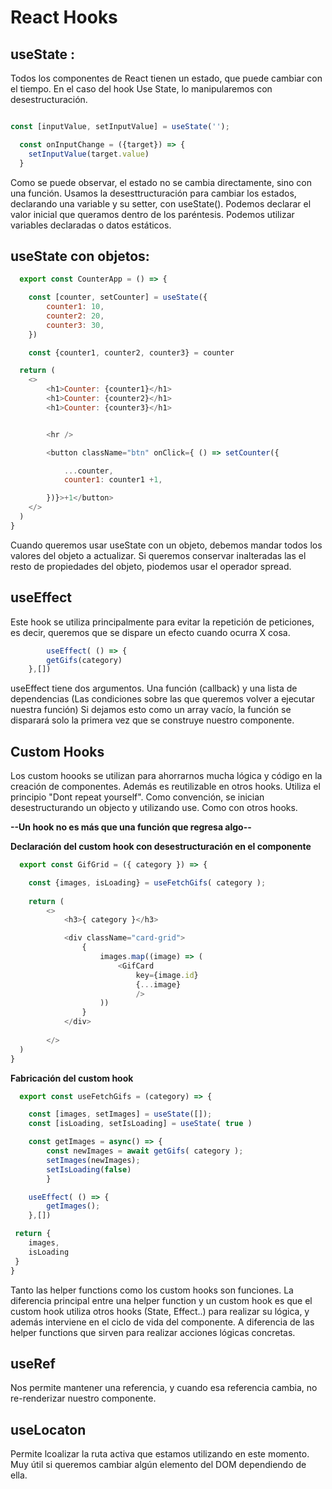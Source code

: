 # React Hooks

## useState :

Todos los componentes de React tienen un estado, que puede cambiar con el tiempo. En el caso del hook Use State, lo manipularemos con desestructuración. 

```js 

const [inputValue, setInputValue] = useState('');

  const onInputChange = ({target}) => {
    setInputValue(target.value)
  }
```

Como se puede observar, el estado no se cambia directamente, sino con una función. Usamos la desesttructuración para cambiar los estados, declarando una variable y su setter, con useState(). Podemos declarar el valor inicial que queramos dentro de los paréntesis. Podemos utilizar variables declaradas o datos estáticos.

## useState con objetos: 

```js
  export const CounterApp = () => {

    const [counter, setCounter] = useState({
        counter1: 10,
        counter2: 20,
        counter3: 30,
    })

    const {counter1, counter2, counter3} = counter

  return (
    <>
        <h1>Counter: {counter1}</h1>
        <h1>Counter: {counter2}</h1>
        <h1>Counter: {counter3}</h1>


        <hr />

        <button className="btn" onClick={ () => setCounter({

            ...counter,
            counter1: counter1 +1,

        })}>+1</button>
    </>
  )
}
``` 

Cuando queremos usar useState con un objeto, debemos mandar todos los valores del objeto a actualizar. Si queremos conservar inalteradas las el resto de propiedades del objeto, piodemos usar el operador spread.


## useEffect

Este hook se utiliza principalmente para evitar la repetición de peticiones, es decir, queremos que se dispare un efecto cuando ocurra X cosa.

```js
        useEffect( () => {
        getGifs(category)
    },[])
```

useEffect tiene dos argumentos. Una función (callback) y una lista de dependencias (Las condiciones sobre las que queremos volver a ejecutar nuestra función) Si dejamos esto como un array vacío, la función se disparará solo la primera vez que se construye nuestro componente.

## Custom Hooks

Los custom hoooks se utilizan para ahorrarnos mucha lógica y código en la creación de componentes. Además es reutilizable en otros hooks. Utiliza el principio "Dont repeat yourself". Como convención, se inician desestructurando un objecto y utilizando use. Como con otros hooks. 

**--Un hook no es más que una función que regresa algo--**

**Declaración del custom hook con desestructuración en el componente**

```js
  export const GifGrid = ({ category }) => {  

    const {images, isLoading} = useFetchGifs( category );
  
    return (
        <>
            <h3>{ category }</h3>

            <div className="card-grid">
                {
                    images.map((image) => (
                        <GifCard 
                            key={image.id}
                            {...image}
                            />
                    ))
                }
            </div>
            
        </>
  )
}


```
**Fabricación del custom hook**

```js
  export const useFetchGifs = (category) => {

    const [images, setImages] = useState([]);
    const [isLoading, setIsLoading] = useState( true )

    const getImages = async() => {
        const newImages = await getGifs( category );
        setImages(newImages);
        setIsLoading(false)
        }

    useEffect( () => {
        getImages();
    },[])

 return {
    images,
    isLoading
 }
}

```


Tanto las helper functions como los custom hooks son funciones. La diferencia principal entre una helper function y un custom hook es que el custom hook utiliza otros hooks (State, Effect..) para realizar su lógica, y además interviene en el ciclo de vida del componente. A diferencia de las helper functions que sirven para realizar acciones lógicas concretas.



## useRef

Nos permite mantener una referencia, y cuando esa referencia cambia, no re-renderizar nuestro componente. 


## useLocaton 

Permite lcoalizar la ruta activa que estamos utilizando en este momento. Muy útil si queremos cambiar algún elemento del DOM dependiendo de ella.